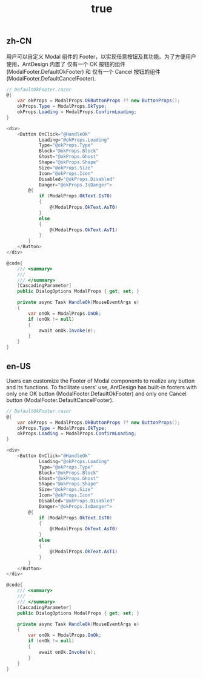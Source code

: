 ﻿---
order: 18
title:
  zh-CN: 自定义Modal的Footer
  en-US: Custom Modal's footer

---

## zh-CN

用户可以自定义 Modal 组件的 Footer，以实现任意按钮及其功能。为了方便用户使用，AntDesign 内置了 仅有一个 OK 按钮的组件(ModalFooter.DefaultOkFooter) 和 仅有一个 Cancel 按钮的组件(ModalFooter.DefaultCancelFooter).


``` c#
// DefaultOkFooter.razor
@{
    var okProps = ModalProps.OkButtonProps ?? new ButtonProps();
    okProps.Type = ModalProps.OkType;
    okProps.Loading = ModalProps.ConfirmLoading;
}

<div>
    <Button OnClick="@HandleOk"
            Loading="@okProps.Loading"
            Type="@okProps.Type"
            Block="@okProps.Block"
            Ghost="@okProps.Ghost"
            Shape="@okProps.Shape"
            Size="@okProps.Size"
            Icon="@okProps.Icon"
            Disabled="@okProps.Disabled"
            Danger="@okProps.IsDanger">
        @{
            if (ModalProps.OkText.IsT0)
            {
                @(ModalProps.OkText.AsT0)
            }
            else
            {
                @(ModalProps.OkText.AsT1)
            }
        }
    </Button>
</div>

@code{
    /// <summary>
    ///
    /// </summary>
    [CascadingParameter]
    public DialogOptions ModalProps { get; set; }

    private async Task HandleOk(MouseEventArgs e)
    {
        var onOk = ModalProps.OnOk;
        if (onOk != null)
        {
            await onOk.Invoke(e);
        }
    }
}
```


## en-US

Users can customize the Footer of Modal components to realize any button and its functions. To facilitate users' use, AntDesign has built-in footers with only one OK button (ModalFooter.DefaultOkFooter) and only one Cancel button (ModalFooter.DefaultCancelFooter).

``` c#
// DefaultOkFooter.razor
@{
    var okProps = ModalProps.OkButtonProps ?? new ButtonProps();
    okProps.Type = ModalProps.OkType;
    okProps.Loading = ModalProps.ConfirmLoading;
}

<div>
    <Button OnClick="@HandleOk"
            Loading="@okProps.Loading"
            Type="@okProps.Type"
            Block="@okProps.Block"
            Ghost="@okProps.Ghost"
            Shape="@okProps.Shape"
            Size="@okProps.Size"
            Icon="@okProps.Icon"
            Disabled="@okProps.Disabled"
            Danger="@okProps.IsDanger">
        @{
            if (ModalProps.OkText.IsT0)
            {
                @(ModalProps.OkText.AsT0)
            }
            else
            {
                @(ModalProps.OkText.AsT1)
            }
        }
    </Button>
</div>

@code{
    /// <summary>
    ///
    /// </summary>
    [CascadingParameter]
    public DialogOptions ModalProps { get; set; }

    private async Task HandleOk(MouseEventArgs e)
    {
        var onOk = ModalProps.OnOk;
        if (onOk != null)
        {
            await onOk.Invoke(e);
        }
    }
}
```
